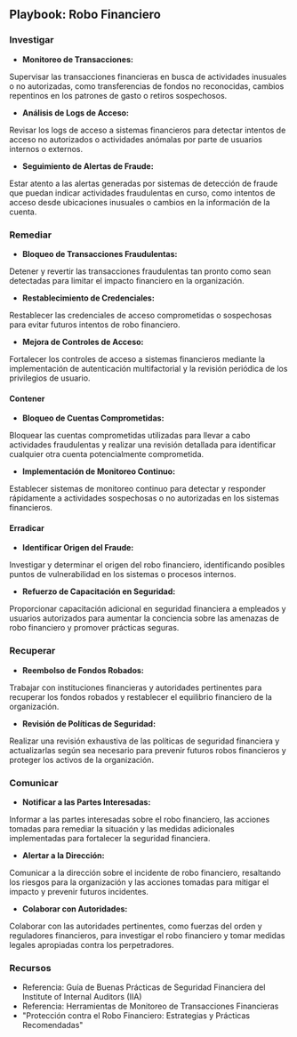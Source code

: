 
## Playbook: Robo Financiero

### Investigar

- **Monitoreo de Transacciones:**

Supervisar las transacciones financieras en busca de actividades inusuales o no autorizadas, como transferencias de fondos no reconocidas, cambios repentinos en los patrones de gasto o retiros sospechosos.

- **Análisis de Logs de Acceso:**

Revisar los logs de acceso a sistemas financieros para detectar intentos de acceso no autorizados o actividades anómalas por parte de usuarios internos o externos.

- **Seguimiento de Alertas de Fraude:**

Estar atento a las alertas generadas por sistemas de detección de fraude que puedan indicar actividades fraudulentas en curso, como intentos de acceso desde ubicaciones inusuales o cambios en la información de la cuenta.

### Remediar

- **Bloqueo de Transacciones Fraudulentas:**

Detener y revertir las transacciones fraudulentas tan pronto como sean detectadas para limitar el impacto financiero en la organización.

- **Restablecimiento de Credenciales:**

Restablecer las credenciales de acceso comprometidas o sospechosas para evitar futuros intentos de robo financiero.

- **Mejora de Controles de Acceso:**

Fortalecer los controles de acceso a sistemas financieros mediante la implementación de autenticación multifactorial y la revisión periódica de los privilegios de usuario.

#### Contener

- **Bloqueo de Cuentas Comprometidas:**

Bloquear las cuentas comprometidas utilizadas para llevar a cabo actividades fraudulentas y realizar una revisión detallada para identificar cualquier otra cuenta potencialmente comprometida.

- **Implementación de Monitoreo Continuo:**

Establecer sistemas de monitoreo continuo para detectar y responder rápidamente a actividades sospechosas o no autorizadas en los sistemas financieros.

#### Erradicar

- **Identificar Origen del Fraude:**

Investigar y determinar el origen del robo financiero, identificando posibles puntos de vulnerabilidad en los sistemas o procesos internos.

- **Refuerzo de Capacitación en Seguridad:**

Proporcionar capacitación adicional en seguridad financiera a empleados y usuarios autorizados para aumentar la conciencia sobre las amenazas de robo financiero y promover prácticas seguras.

### Recuperar

- **Reembolso de Fondos Robados:**

Trabajar con instituciones financieras y autoridades pertinentes para recuperar los fondos robados y restablecer el equilibrio financiero de la organización.

- **Revisión de Políticas de Seguridad:**

Realizar una revisión exhaustiva de las políticas de seguridad financiera y actualizarlas según sea necesario para prevenir futuros robos financieros y proteger los activos de la organización.

### Comunicar

- **Notificar a las Partes Interesadas:**

Informar a las partes interesadas sobre el robo financiero, las acciones tomadas para remediar la situación y las medidas adicionales implementadas para fortalecer la seguridad financiera.

- **Alertar a la Dirección:**

Comunicar a la dirección sobre el incidente de robo financiero, resaltando los riesgos para la organización y las acciones tomadas para mitigar el impacto y prevenir futuros incidentes.

- **Colaborar con Autoridades:**

Colaborar con las autoridades pertinentes, como fuerzas del orden y reguladores financieros, para investigar el robo financiero y tomar medidas legales apropiadas contra los perpetradores.

### Recursos

- Referencia: Guía de Buenas Prácticas de Seguridad Financiera del Institute of Internal Auditors (IIA)
- Referencia: Herramientas de Monitoreo de Transacciones Financieras
- "Protección contra el Robo Financiero: Estrategias y Prácticas Recomendadas"